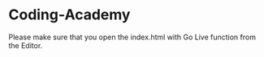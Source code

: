 # Coding-Academy

Please make sure that you open the index.html with Go Live function from the Editor.


